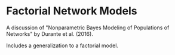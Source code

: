 # Factorial Network Models
A discussion of "Nonparametric Bayes Modeling of Populations of Networks" by Durante et al. (2016).

Includes a generalization to a factorial model. 